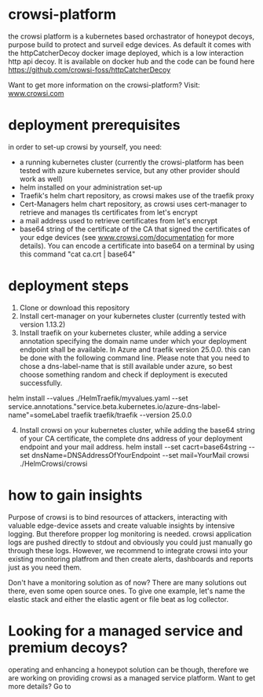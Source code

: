 # crowsi-platform
the crowsi platform is a kubernetes based orchastrator of honeypot decoys, purpose build to protect and surveil edge devices. As default it comes with the httpCatcherDecoy docker image deployed, which is a low interaction http api decoy.
It is available on docker hub and the code can be found here 
https://github.com/crowsi-foss/httpCatcherDecoy

Want to get more information on the crowsi-platform? Visit:
www.crowsi.com

# deployment prerequisites
in order to set-up crowsi by yourself, you need:
- a running kubernetes cluster (currently the crowsi-platform has been tested with azure kubernetes service, but any other provider should work as well)
- helm installed on your administration set-up
- Traefik's helm chart repository, as crowsi makes use of the traefik proxy
- Cert-Managers helm chart repository, as crowsi uses cert-manager to retrieve and manages tls certificates from let's encrypt
- a mail address used to retrieve certificates from let's encrypt
- base64 string of the certificate of the CA that signed the certificates of your edge devices (see www.crowsi.com/documentation for more details). You can encode a certificate into base64 on a terminal by using this command "cat ca.crt | base64"


# deployment steps
1. Clone or download this repository
2. Install cert-manager on your kubernetes cluster (currently tested with version 1.13.2)
3. Install traefik on your kubernetes cluster, while adding a service annotation specifying the domain name under which your deployment endpoint shall be available. In Azure and traefik version 25.0.0. this can be done with the following command line. Please note that you need to chose a dns-label-name that is still available under azure, so best choose something random and check if deployment is executed successfully. 

helm install --values ./HelmTraefik/myvalues.yaml --set service.annotations."service\.beta\.kubernetes\.io/azure-dns-label-name"=someLabel traefik traefik/traefik --version 25.0.0


4. Install crowsi on your kubernetes cluster, while adding the base64 string of your CA certificate, the complete dns address of your deployment endpoint and your mail address.
helm install --set cacrt=base64string --set dnsName=DNSAddressOfYourEndpoint --set mail=YourMail crowsi ./HelmCrowsi/crowsi


# how to gain insights
Purpose of crowsi is to bind resources of attackers, interacting with valuable edge-device assets and create valuable insights by intensive logging. 
But therefore propper log monitoring is needed.
crowsi application logs are pushed directly to stdout and obviously you could just manually go through these logs. However, we recommend to integrate crowsi into your existing monitoring platfrom and then create alerts, dashboards and reports just as you need them.

Don't have a monitoring solution as of now?
There are many solutions out there, even some open source ones. To give one example, let's name the elastic stack and either the elastic agent or file beat as log collector. 


# Looking for a managed service and premium decoys?
operating and enhancing a honeypot solution can be though, therefore we are working on providing crowsi as a managed service platform.
Want to get more details? Go to 



